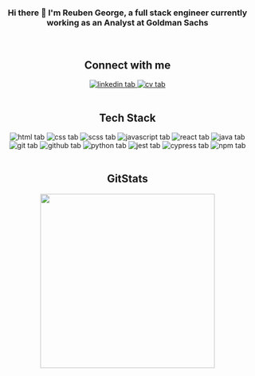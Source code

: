 <div align="center">

  ### Hi there 👋 I'm Reuben George, a full stack engineer currently working as an Analyst at Goldman Sachs
  <br/>

  ## Connect with me
  <div align="center">
    <a href="https://www.linkedin.com/in/reuben-george-19805014a/" target="_blank">
      <img alt="linkedin tab" src="https://img.shields.io/badge/LinkedIn-0077B5?style=for-the-badge&logo=linkedin&logoColor=white" />
    </a>
    <a href="./assets/docs/reuben-george-cv.pdf" target="_blank">
      <img alt="cv tab" src="https://img.shields.io/badge/CV-FFFFFF?style=for-the-badge&logo=adobeacrobatreader&logoColor=EC1C24" />
    </a>
  </div>
  <br/>

  ## Tech Stack
  <div align="center">
  <!-- HTML, CSS, SCSS. JavaScript, REact, Java, Git, GitHub, Python, Jest, Cypress, NPM-->
    <img alt="html tab" src="https://img.shields.io/badge/HTML5-E34F26?style=for-the-badge&logo=html5&logoColor=FFFFFF" />
    <img alt="css tab" src="https://img.shields.io/badge/CSS3-1572B6?style=for-the-badge&logo=css3&logoColor=FFFFFF" />
    <img alt="scss tab" src="https://img.shields.io/badge/SASS-F43059?style=for-the-badge&logo=sass&logoColor=FFFFFF" />
    <img alt="javascript tab" src="https://img.shields.io/badge/JavaScript-F7DF1E?style=for-the-badge&logo=javascript&logoColor=000000" />
    <img alt="react tab" src="https://img.shields.io/badge/React-20232A?style=for-the-badge&logo=react&logoColor=61DAFB" />
    <img alt="java tab" src="https://img.shields.io/badge/Java-E32B2D?style=for-the-badge&logo=java&logoColor=FFFFFF" />
    <img alt="git tab" src="https://img.shields.io/badge/Git-F05032?style=for-the-badge&logo=git&logoColor=FFFFFF" />
    <img alt="github tab" src="https://img.shields.io/badge/GitHub-181717?style=for-the-badge&logo=github&logoColor=FFFFFF" />
    <img alt="python tab" src="https://img.shields.io/badge/Python-F7CA3F?style=for-the-badge&logo=python&logoColor=3776AB" />
    <img alt="jest tab" src="https://img.shields.io/badge/Jest-C21325?style=for-the-badge&logo=jest&logoColor=FFFFFF" />
    <img alt="cypress tab" src="https://img.shields.io/badge/Cypress-17202C?style=for-the-badge&logo=cypress&logoColor=FFFFFF" />
    <img alt="npm tab" src="https://img.shields.io/badge/NPM-CB3837?style=for-the-badge&logo=npm&logoColor=FFFFFF" />
  </div>
  <br/>

  ## GitStats
  <div align='center'>
    <a href="#"><img src="https://github-readme-stats.vercel.app/api?username=r7george&show_icons=true&count_private=true&theme=react" width="350"></a>
  </div>
</div>

<!--
**r7george/r7george** is a ✨ _special_ ✨ repository because its `README.md` (this file) appears on your GitHub profile.

Here are some ideas to get you started:

- 🔭 I’m currently working on ...
- 🌱 I’m currently learning ...
- 👯 I’m looking to collaborate on ...
- 🤔 I’m looking for help with ...
- 💬 Ask me about ...
- 📫 How to reach me: ...
- 😄 Pronouns: ...
- ⚡ Fun fact: ...
-->
